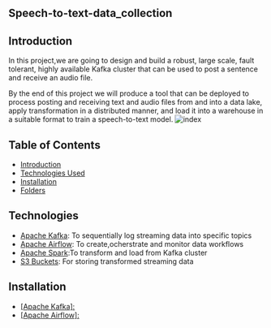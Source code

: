 ## Speech-to-text-data_collection

## Introduction
In this project,we are going to design and build a robust, large scale, fault tolerant, highly available Kafka cluster that can be used to
post a sentence and receive an audio file.

By the end of this project we will produce a tool that can be deployed to process posting and receiving text and audio files from and into a data lake, apply
transformation in a distributed manner, and load it into a warehouse in a suitable format to train a speech-to-text model.
![index](https://user-images.githubusercontent.com/47286297/133191700-346187df-e2c1-4a61-a5bd-60b81fe72dc8.png)


## Table of Contents
  - [Introduction](#Introduction)
  - [Technologies Used](#Technologies)
  - [Installation](#Installation)
  - [Folders](#Folders)

## Technologies
  - [Apache Kafka](): To sequentially log streaming data into specific topics 
  - [Apache Airflow](): To create,ocherstrate and monitor data workflows 
  - [Apache Spark]():To transform and load from Kafka cluster
  - [S3 Buckets](): For storing transformed streaming data 

## Installation
  - <a href="https://kafka.apache.org/documentation/#quickstart_download" target="_blank">[Apache Kafka]:</a> <br>
  - <a href="https://airflow.apache.org/docs/apache-airflow/stable/installation.html">[Apache Airflow]:</a> 
  
